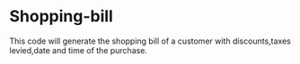 # Shopping-bill
This code will generate the shopping bill of a customer with discounts,taxes levied,date and time of the purchase.
